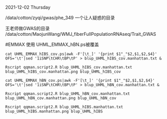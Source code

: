 2021-12-02 Thursday

/data/cotton/zyqi/gwas/phe_349
一个让人疑惑的目录

王老师做GWAS的目录
/data/cotton/MaojunWang/WMJ_fiberFullPopulationRNAseq/Trait_GWAS


#EMMAX 使用
UHML_EMMAX_hBN.ps被覆盖
```shell
cat UHML_EMMAX_hIBS_cov.ps|awk -F'[\t_]' '{print $1"_"$2,$1,$2,$4}' OFS='\t'|sed '1iSNP\tCHR\tBP\tP' > blup_UHML_hIBS_cov.manhattan.txt &

Rscript qqman.script2.R blup_UHML_hIBS_cov.manhattan.txt blup_UHML_hIBS_cov.manhattan.png blup_UHML_hIBS_cov

cat UHML_EMMAX_hBN_cov.ps|awk -F'[\t_]' '{print $1"_"$2,$1,$2,$4}' OFS='\t'|sed '1iSNP\tCHR\tBP\tP' > blup_UHML_hBN_cov.manhattan.txt &

Rscript qqman.script2.R blup_UHML_hBN_cov.manhattan.txt blup_UHML_hBN_cov.manhattan.png blup_UHML_hBN_cov

Rscript qqman.script2.R blup_UHML_hIBS.manhattan.txt blup_UHML_hIBS.manhattan.png blup_UHML_hIBS

```